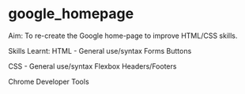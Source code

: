 # google_homepage
Aim: To re-create the Google home-page to improve HTML/CSS skills.

Skills Learnt:
HTML -  General use/syntax
        Forms
        Buttons

CSS -   General use/syntax
        Flexbox
        Headers/Footers 

Chrome Developer Tools